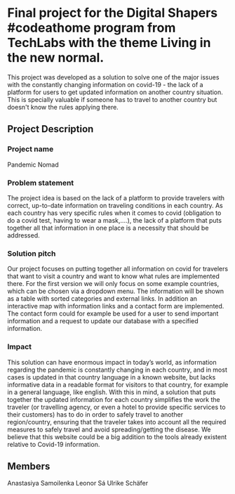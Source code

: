 # Final project for the Digital Shapers #codeathome program from TechLabs with the theme Living in the new normal. 

This project was developed as a solution to solve one of the major issues with the constantly changing information on covid-19 - the lack of a platform for users to get updated information on another country situation. This is specially valuable if someone has to travel to another country but doesn't know the rules applying there. 

## Project Description
### Project name
Pandemic Nomad

### Problem statement
The project idea is based on the lack of a platform to provide travelers with correct, up-to-date information on traveling conditions in each country. As each country has very specific rules when it comes to covid (obligation to do a covid test, having to wear a mask,....), the lack of a platform that puts together all that information in one place is a necessity that should be addressed.

### Solution pitch
Our project focuses on putting together all information on covid for travelers that want to visit a country and want to know what rules are implemented there. For the first version we will only focus on some example countries, which can be chosen via a dropdown menu. The information will be shown as a table with sorted categories and external links. In addition an interactive map with information links and a contact form are implemented. The contact form could for example be used for a user to send important information and a request to update our database with a specified information.

### Impact
This solution can have enormous impact in today’s world, as information regarding the pandemic is constantly changing in each country, and in most cases is updated in that country language in a known website, but lacks informative data in a readable format for visitors to that country, for example in a general language, like english. With this in mind, a solution that puts together the updated information for each country simplifies the work the traveler (or travelling agency, or even a hotel to provide specific services to their customers) has to do in order to safely travel to another region/country, ensuring that the traveler takes into account all the required measures to safely travel and avoid spreading/getting the disease. We believe that this website could be a big addition to the tools already existent relative to Covid-19 information.  

## Members
Anastasiya Samoilenka
Leonor Sá
Ulrike Schäfer
